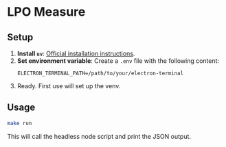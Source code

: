 # LPO Measure

## Setup

1.  **Install `uv`**: [Official installation instructions](https://astral.sh/docs/uv#installation).
2.  **Set environment variable**: Create a `.env` file with the following content:
    ```
    ELECTRON_TERMINAL_PATH=/path/to/your/electron-terminal
    ```
3.  Ready. First use will set up the venv.

## Usage

```bash
make run
```

This will call the headless node script and print the JSON output.
